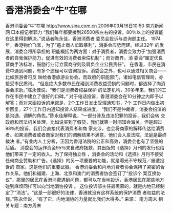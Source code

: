 # 香港消委会“牛”在哪

香港消委会“牛”在哪
http://www.sina.com.cn 2006年03月16日10:50 南方新闻网
□本报记者郭力
“我们每年都要接到26500宗左右的投诉，80％以上的投诉能在这里得到解决。”说话者陈永佳，香港消费者 委员会投诉与咨询部主任。
1974年，香港物价飞涨，为了“遏止商人牟取暴利”，消委会应势而建。经过32年
的发展，消委会将所承担的 职能概括为两方面：对于消费者，消委会致力于“加强消费者的自我保护能力，促进有效的消费者索偿机制”；而对商界，消 委会“厘定优良营商手法标准，鼓励行业订立营商守则及肩负企业公民责任”。
在香港，市民在消费中遇到问题，有多个途径可以咨询投诉。消委会之外，也可以通过相关商会——比如旅游者可反 映给香港旅游业协会。而政府的职能部门，诸如电信管理局，亦接受市民质询。
“但是绝大多数市民在碰到消费权益受损的问题时，都选择了向消委会求助。”陈永佳说，“我们是消费者权益保护 的法定机构，30多年来，我们的工作在市民中建立了很好的口碑。”
对于电话投诉，香港消委会在10分钟之内即予以解答；而对来函投诉的承诺是，2个工作日发出受理通知书，7个 工作日内做出初步回复，27个工作日内通知投诉人结果或进度。
“我们不是仲裁者，消委会扮演的是沟通、调解的角色。”陈永佳解释说，“一部分涉及违法犯罪的投诉，我们会转 交政府和司法机关处理，比如说买到了假货，我们就第一时间知会海关。但是超过98％的投诉，我们会直接代表消费者和商 家交涉，也会将商家的解释传达给消费者。如果消费者或者商家对我们的调解结果不满意，他们会入禀法院，法庭是最终裁决 者。”有业内人士分析，正因为香港法院的公正和高效，消委会也有了坚强的后盾。
消委会的运作资金95％来自政府拨款，其出版的《选择》月刊的发行也给他们带来了一定的收入。为了保持独立性 ，消委会的活动和《选择》月刊不接受任何商业赞助和广告。《选择》的另一项重要的功能，就是曝光不守规范／屡遭投诉的 商家。这是他们的重要武器。
香港消委会和内地消费者协会保持了紧密的合作关系。他们和福建、上海、北京和澳门的消费者协会签订了“投诉个 案互换协议”，那里的居民在香港消费遇到问题，都可以在当地投诉，香港居民在那些地方碰到麻烦同样可以向当地消协投诉 。
这位投诉部主任最羡慕的，就是内地已经制定了“消法”。“这是一部很好的法律，香港就没有这样系统的保护消费 者权益的法规。”陈永佳说，“有了它，内地消协的力量就比我们大得多。” 来源：
南方周末
相关专题：南方周末 

